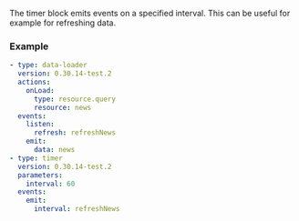 The timer block emits events on a specified interval. This can be useful for example for refreshing
data.

### Example

```yaml
- type: data-loader
  version: 0.30.14-test.2
  actions:
    onLoad:
      type: resource.query
      resource: news
  events:
    listen:
      refresh: refreshNews
    emit:
      data: news
- type: timer
  version: 0.30.14-test.2
  parameters:
    interval: 60
  events:
    emit:
      interval: refreshNews
```
